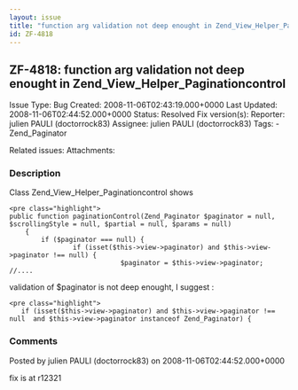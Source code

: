 ```yaml
---
layout: issue
title: "function arg validation not deep enought in Zend_View_Helper_Paginationcontrol"
id: ZF-4818
---
```


ZF-4818: function arg validation not deep enought in Zend\_View\_Helper\_Paginationcontrol
------------------------------------------------------------------------------------------

 Issue Type: Bug Created: 2008-11-06T02:43:19.000+0000 Last Updated: 2008-11-06T02:44:52.000+0000 Status: Resolved Fix version(s): 
 Reporter:  julien PAULI (doctorrock83)  Assignee:  julien PAULI (doctorrock83)  Tags: - Zend\_Paginator
 
 Related issues: 
 Attachments: 
### Description

Class Zend\_View\_Helper\_Paginationcontrol shows

 
    <pre class="highlight">
    public function paginationControl(Zend_Paginator $paginator = null, $scrollingStyle = null, $partial = null, $params = null)
        {
            if ($paginator === null) {
                    if (isset($this->view->paginator) and $this->view->paginator !== null) {
                                $paginator = $this->view->paginator;
    //....


validation of $paginator is not deep enought, I suggest :

 
    <pre class="highlight">
       if (isset($this->view->paginator) and $this->view->paginator !== null  and $this->view->paginator instanceof Zend_Paginator) {


 

 

### Comments

Posted by julien PAULI (doctorrock83) on 2008-11-06T02:44:52.000+0000

fix is at r12321

 

 
